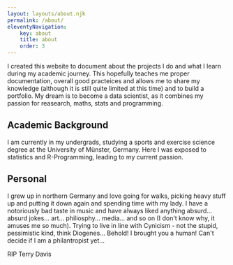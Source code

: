 ```yaml
---
layout: layouts/about.njk
permalink: /about/
eleventyNavigation:
    key: about
    title: about
    order: 3
---
```

I created this website to document about the projects I do and what I learn during my academic journey. This hopefully teaches me proper documentation, overall good practeices and allows me to share my knowledge (although it is still quite limited at this time) and to build a portfolio. My dream is to become a data scientist, as it combines my passion for reasearch, maths, stats and programming.

## Academic Background
I am currently in my undergrads, studying a sports and exercise science degree at the University of Münster, Germany. Here I was exposed to statistics and R-Programming, leading to my current passion.

## Personal
I grew up in northern Germany and love going for walks, picking heavy stuff up and putting it down again and spending time with my lady. I have a notoriously bad taste in music and have always liked anything absurd... absurd jokes... art... philiosphy... media... and so on (I don't know why, it amuses me so much). Trying to live in line with Cynicism - not the stupid, pessimistic kind, think Diogenes... Behold! I brought you a human! Can't decide if I am a philantropist yet...


RIP Terry Davis
